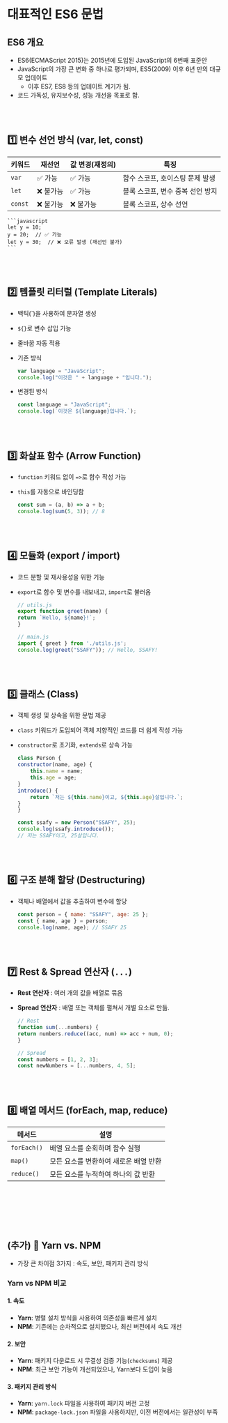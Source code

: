 # 대표적인 ES6 문법

## ES6 개요
- ES6(ECMAScript 2015)는 2015년에 도입된 JavaScript의 6번째 표준안  
- JavaScript의 가장 큰 변화 중 하나로 평가되며, ES5(2009) 이후 6년 만의 대규모 업데이트 
  - 이후 ES7, ES8 등의 업데이트 계기가 됨.
- 코드 가독성, 유지보수성, 성능 개선을 목표로 함.  

<br/>
<br/>

## 1️⃣ 변수 선언 방식 (var, let, const)
| 키워드 | 재선언 | 값 변경(재정의) | 특징 |
|--------|------|--------|--------|
| `var` | ✅ 가능 | ✅ 가능 | 함수 스코프, 호이스팅 문제 발생 |
| `let` | ❌ 불가능 | ✅ 가능 | 블록 스코프, 변수 중복 선언 방지 |
| `const` | ❌ 불가능 | ❌ 불가능 | 블록 스코프, 상수 선언 |

    ```javascript
    let y = 10;
    y = 20;  // ✅ 가능
    let y = 30;  // ❌ 오류 발생 (재선언 불가)
    ```
<br/>
<br/>

## 2️⃣ 템플릿 리터럴 (Template Literals)
- 백틱(`)을 사용하여 문자열 생성  
- `${}`로 변수 삽입 가능  
- 줄바꿈 자동 적용  

- 기존 방식
    ```javascript
    var language = "JavaScript";
    console.log("이것은 " + language + "입니다.");
    ```
- 변경된 방식
    ```javascript
    const language = "JavaScript";
    console.log(`이것은 ${language}입니다.`);
    ```

<br/>
<br/>

## 3️⃣ 화살표 함수 (Arrow Function)
- `function` 키워드 없이 `=>`로 함수 작성 가능  
- `this`를 자동으로 바인딩함  

    ```javascript
    const sum = (a, b) => a + b;
    console.log(sum(5, 3)); // 8
    ```

<br/>
<br/>

## 4️⃣ 모듈화 (export / import)
- 코드 분할 및 재사용성을 위한 기능  
- `export`로 함수 및 변수를 내보내고, `import`로 불러옴  

    ```javascript
    // utils.js
    export function greet(name) {
    return `Hello, ${name}!`;
    }

    // main.js
    import { greet } from './utils.js';
    console.log(greet("SSAFY")); // Hello, SSAFY!
    ```

<br/>
<br/>

## 5️⃣ 클래스 (Class)  
- 객체 생성 및 상속을 위한 문법 제공
- `class` 키워드가 도입되어 객체 지향적인 코드를 더 쉽게 작성 가능  
- `constructor`로 초기화, `extends`로 상속 가능  

    ```javascript
    class Person {
    constructor(name, age) {
        this.name = name;
        this.age = age;
    }
    introduce() {
        return `저는 ${this.name}이고, ${this.age}살입니다.`;
    }
    }

    const ssafy = new Person("SSAFY", 25);
    console.log(ssafy.introduce()); 
    // 저는 SSAFY이고, 25살입니다.
    ```

<br/>
<br/>

## 6️⃣ 구조 분해 할당 (Destructuring) 
- 객체나 배열에서 값을 추출하여 변수에 할당

    ```javascript
    const person = { name: "SSAFY", age: 25 };
    const { name, age } = person;
    console.log(name, age); // SSAFY 25
    ```

<br/>
<br/>

## 7️⃣ Rest & Spread 연산자 (`...`)  
- **Rest 연산자** : 여러 개의 값을 배열로 묶음  
- **Spread 연산자** : 배열 또는 객체를 펼쳐서 개별 요소로 만듦.  

    ````javascript
    // Rest
    function sum(...numbers) {
    return numbers.reduce((acc, num) => acc + num, 0);
    }

    // Spread
    const numbers = [1, 2, 3];
    const newNumbers = [...numbers, 4, 5];
    ````

<br/>
<br/>

## 8️⃣ 배열 메서드 (forEach, map, reduce)  
| 메서드 | 설명 |
|--------|------|
| `forEach()` | 배열 요소를 순회하며 함수 실행 |
| `map()` | 모든 요소를 변환하여 새로운 배열 반환 |
| `reduce()` | 모든 요소를 누적하여 하나의 값 반환 |


<br/>
<br/>
<br/>
<br/>
<br/>


## (추가) 📌 Yarn vs. NPM

- 가장 큰 차이점 3가지 : 속도, 보안, 패키지 관리 방식

### **Yarn vs NPM 비교**
  
#### 1. 속도 
- **Yarn**: 병렬 설치 방식을 사용하여 의존성을 빠르게 설치  
- **NPM**: 기존에는 순차적으로 설치했으나, 최신 버전에서 속도 개선  

#### 2. 보안   
- **Yarn**: 패키지 다운로드 시 무결성 검증 기능(`checksums`) 제공  
- **NPM**: 최근 보안 기능이 개선되었으나, Yarn보다 도입이 늦음  

#### 3. 패키지 관리 방식   
- **Yarn**: `yarn.lock` 파일을 사용하여 패키지 버전 고정  
- **NPM**: `package-lock.json` 파일을 사용하지만, 이전 버전에서는 일관성이 부족  

